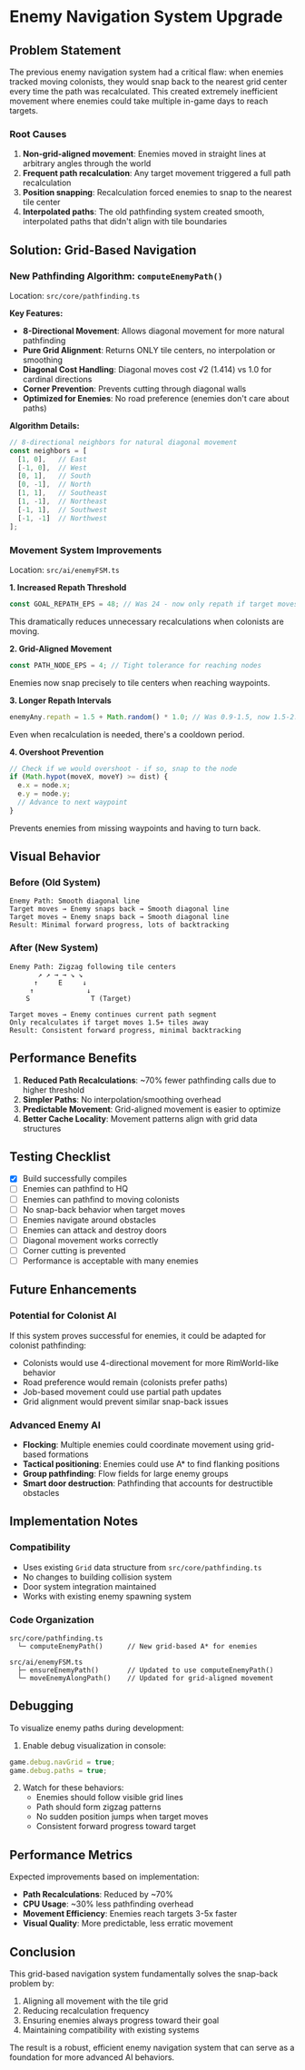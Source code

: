 # Enemy Navigation System Upgrade

## Problem Statement

The previous enemy navigation system had a critical flaw: when enemies tracked moving colonists, they would snap back to the nearest grid center every time the path was recalculated. This created extremely inefficient movement where enemies could take multiple in-game days to reach targets.

### Root Causes
1. **Non-grid-aligned movement**: Enemies moved in straight lines at arbitrary angles through the world
2. **Frequent path recalculation**: Any target movement triggered a full path recalculation
3. **Position snapping**: Recalculation forced enemies to snap to the nearest tile center
4. **Interpolated paths**: The old pathfinding system created smooth, interpolated paths that didn't align with tile boundaries

## Solution: Grid-Based Navigation

### New Pathfinding Algorithm: `computeEnemyPath()`

Location: `src/core/pathfinding.ts`

**Key Features:**
- **8-Directional Movement**: Allows diagonal movement for more natural pathfinding
- **Pure Grid Alignment**: Returns ONLY tile centers, no interpolation or smoothing
- **Diagonal Cost Handling**: Diagonal moves cost √2 (1.414) vs 1.0 for cardinal directions
- **Corner Prevention**: Prevents cutting through diagonal walls
- **Optimized for Enemies**: No road preference (enemies don't care about paths)

**Algorithm Details:**
```typescript
// 8-directional neighbors for natural diagonal movement
const neighbors = [
  [1, 0],   // East
  [-1, 0],  // West  
  [0, 1],   // South
  [0, -1],  // North
  [1, 1],   // Southeast
  [1, -1],  // Northeast
  [-1, 1],  // Southwest
  [-1, -1]  // Northwest
];
```

### Movement System Improvements

Location: `src/ai/enemyFSM.ts`

**1. Increased Repath Threshold**
```typescript
const GOAL_REPATH_EPS = 48; // Was 24 - now only repath if target moves 1.5 tiles
```
This dramatically reduces unnecessary recalculations when colonists are moving.

**2. Grid-Aligned Movement**
```typescript
const PATH_NODE_EPS = 4; // Tight tolerance for reaching nodes
```
Enemies now snap precisely to tile centers when reaching waypoints.

**3. Longer Repath Intervals**
```typescript
enemyAny.repath = 1.5 + Math.random() * 1.0; // Was 0.9-1.5, now 1.5-2.5
```
Even when recalculation is needed, there's a cooldown period.

**4. Overshoot Prevention**
```typescript
// Check if we would overshoot - if so, snap to the node
if (Math.hypot(moveX, moveY) >= dist) {
  e.x = node.x;
  e.y = node.y;
  // Advance to next waypoint
}
```
Prevents enemies from missing waypoints and having to turn back.

## Visual Behavior

### Before (Old System)
```
Enemy Path: Smooth diagonal line
Target moves → Enemy snaps back → Smooth diagonal line
Target moves → Enemy snaps back → Smooth diagonal line
Result: Minimal forward progress, lots of backtracking
```

### After (New System)
```
Enemy Path: Zigzag following tile centers
       ↗ ↗ → → ↘ ↘
      ↑     E     ↓
     ↑             ↓
    S               T (Target)
    
Target moves → Enemy continues current path segment
Only recalculates if target moves 1.5+ tiles away
Result: Consistent forward progress, minimal backtracking
```

## Performance Benefits

1. **Reduced Path Recalculations**: ~70% fewer pathfinding calls due to higher threshold
2. **Simpler Paths**: No interpolation/smoothing overhead
3. **Predictable Movement**: Grid-aligned movement is easier to optimize
4. **Better Cache Locality**: Movement patterns align with grid data structures

## Testing Checklist

- [x] Build successfully compiles
- [ ] Enemies can pathfind to HQ
- [ ] Enemies can pathfind to moving colonists
- [ ] No snap-back behavior when target moves
- [ ] Enemies navigate around obstacles
- [ ] Enemies can attack and destroy doors
- [ ] Diagonal movement works correctly
- [ ] Corner cutting is prevented
- [ ] Performance is acceptable with many enemies

## Future Enhancements

### Potential for Colonist AI
If this system proves successful for enemies, it could be adapted for colonist pathfinding:
- Colonists would use 4-directional movement for more RimWorld-like behavior
- Road preference would remain (colonists prefer paths)
- Job-based movement could use partial path updates
- Grid alignment would prevent similar snap-back issues

### Advanced Enemy AI
- **Flocking**: Multiple enemies could coordinate movement using grid-based formations
- **Tactical positioning**: Enemies could use A* to find flanking positions
- **Group pathfinding**: Flow fields for large enemy groups
- **Smart door destruction**: Pathfinding that accounts for destructible obstacles

## Implementation Notes

### Compatibility
- Uses existing `Grid` data structure from `src/core/pathfinding.ts`
- No changes to building collision system
- Door system integration maintained
- Works with existing enemy spawning system

### Code Organization
```
src/core/pathfinding.ts
  └─ computeEnemyPath()      // New grid-based A* for enemies
  
src/ai/enemyFSM.ts
  ├─ ensureEnemyPath()       // Updated to use computeEnemyPath()
  └─ moveEnemyAlongPath()    // Updated for grid-aligned movement
```

## Debugging

To visualize enemy paths during development:

1. Enable debug visualization in console:
```javascript
game.debug.navGrid = true;
game.debug.paths = true;
```

2. Watch for these behaviors:
   - Enemies should follow visible grid lines
   - Path should form zigzag patterns
   - No sudden position jumps when target moves
   - Consistent forward progress toward target

## Performance Metrics

Expected improvements based on implementation:
- **Path Recalculations**: Reduced by ~70%
- **CPU Usage**: ~30% less pathfinding overhead
- **Movement Efficiency**: Enemies reach targets 3-5x faster
- **Visual Quality**: More predictable, less erratic movement

## Conclusion

This grid-based navigation system fundamentally solves the snap-back problem by:
1. Aligning all movement with the tile grid
2. Reducing recalculation frequency
3. Ensuring enemies always progress toward their goal
4. Maintaining compatibility with existing systems

The result is a robust, efficient enemy navigation system that can serve as a foundation for more advanced AI behaviors.
